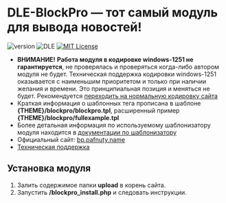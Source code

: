 # DLE-BlockPro — тот самый модуль для вывода новостей!
![version](https://img.shields.io/badge/version-5.0.2-red.svg?style=flat-square "Version")
![DLE](https://img.shields.io/badge/DLE-10.x-green.svg?style=flat-square "DLE Version")
[![MIT License](https://img.shields.io/badge/license-MIT-blue.svg?style=flat-square)](https://github.com/dle-modules/DLE-BlockPro/blob/master/LICENSE)

- **ВНИМАНИЕ!** **Работа модуля в кодировке windows-1251 не гарантируется**, не проверялась и проверяться когда-либо автором модуля не будет. Техническая поддержка кодировки windows-1251 оказывается с наименьшим приоритетом и только при наличии желания и времени. Это принципиальная позиция и меняться не будет. Рекомендуется [переходить на нормальную кодировку сайта](https://github.com/pafnuty/DLE-Charset-Converter)
- Краткая информация о шаблонных тега прописана в шаблоне **{THEME}/blockpro/blockpro.tpl**, расширенный пример **{THEME}/blockpro/fullexample.tpl**
- Более детальная информация по используемому шаблонизатору модуля находится в [документации по шаблонизатору](https://github.com/bzick/fenom/blob/master/docs/ru/readme.md)
- Официальный сайт: [bp.pafnuty.name](http://bp.pafnuty.name/)
- [Техническая поддержка](https://github.com/dle-modules/DLE-BlockProissues)

## Установка модуля
1. Залить содержимое папки **upload** в корень сайта.
2. Запустить **/blockpro_install.php** и следовать инструкции.